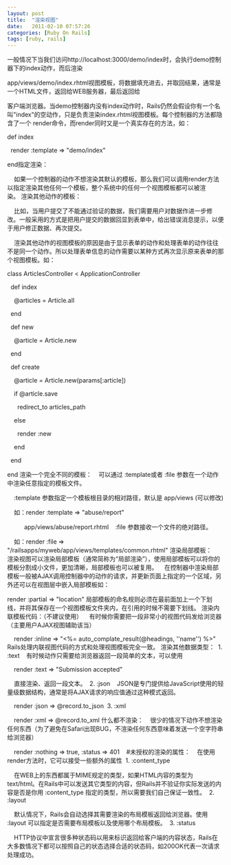 ```yaml
---
layout: post
title:  "渲染视图"
date:   2011-02-10 07:57:26
categories: [Ruby On Rails]
tags: [ruby, rails]
---
```


一般情况下当我们访问http://localhost:3000/demo/index时，会执行demo控制器下的index动作，而后渲染

app/views/demo/index.rhtml视图模板，将数据填充进去，并取回结果，通常是一个HTML文件，返回给WEB服务器，最后返回给

客户端浏览器。当demo控制器内没有index动作时，Rails仍然会假设你有一个名叫"index"的空动作，只是负责渲染index.rhtml视图模板。每个控制器的方法都隐含了一个 render命令，而render同时又是一个真实存在的方法，如：

def index

  render :template => "demo/index"

end指定渲染：

    如果一个控制器的动作不想渲染其默认的模板，那么我们可以调用render方法以指定渲染其他任何一个模板，整个系统中的任何一个视图模板都可以被渲染。 渲染其他动作的模板：

    比如，当用户提交了不能通过验证的数据，我们需要用户对数据作进一步修改。一般采用的方式是把用户提交的数据回显到表单中，给出错误消息提示，以便于用户修正数据、再次提交。

    渲染其他动作的视图模板的原因是由于显示表单的动作和处理表单的动作往往不是同一个动作。所以处理表单信息的动作需要以某种方式再次显示原来表单的那个视图模板。如：

class ArticlesController < ApplicationController

  def index

    @articles = Article.all

  end

  def new

    @article = Article.new

  end

  def create

    @article = Article.new(params[:article])

    if @article.save

      redirect_to articles_path

    else

      render :new

    end

  end  

end 渲染一个完全不同的模板：    可以通过 :template或者 :file 参数在一个动作中渲染任意指定的模板文件。

    :template 参数指定一个模板根目录的相对路径，默认是 app/views (可以修改)

    如：render :template => "abuse/report"

          app/views/abuse/report.rhtml    :file 参数接收一个文件的绝对路径。

    如：render :file => "/railsapps/myweb/app/views/templates/common.rhtml" 渲染局部模板：    渲染视图可以渲染局部模板（通常简称为“局部渲染”），使用局部模板可以将你的模板分割成小文件，更加清晰，局部模板也可以被复用。    在控制器中渲染局部模板一般被AJAX调用控制器中的动作的请求，并更新页面上指定的一个区域，另外还可以在视图层中嵌入局部模板如：

render :partial => "location" 局部模板的命名规则必须在最前面加上一个下划线，并将其保存在一个视图模板文件夹内，在引用的时候不需要下划线。 渲染内联模板代码：（不建议使用）    有时候你需要把一段非常小的视图代码发给浏览器（主要用户AJAX视图辅助该当）

    render :inline => "<%= auto_complate_result(@headings, ''name'') %>"  Rails处理内联视图代码的方式和处理视图模板完全一致。 渲染其他数据类型：  1. :text    有时候动作只需要给浏览器返回一段简单的文本，可以使用

    render :text => "Submission accepted"

    直接渲染、返回一段文本。  2. :json    JSON是专门提供给JavaScript使用的轻量级数据结构，通常是将AJAX请求的响应值通过这种模式返回。

    render :json => @record.to_json  3. :xml

    render :xml => @record.to_xml 什么都不渲染：    很少的情况下动作不想渲染任何东西（为了避免在Safari出现BUG，不渲染任何东西意味着发送一个空字符串给浏览器）

    render :nothing => true, :status => 401    #未授权的渲染的属性：    在使用render方法时，它可以接受一些额外的属性  1. :content_type

    在WEB上的东西都属于MIME规定的类型，如果HTML内容的类型为text/html。在Rails中可以发送其它类型的内容，但Rails并不验证你实际发送的内容是否是你用 :content_type 指定的类型，所以需要我们自己保证一致性。  2. :layout

    默认情况下，Rails会自动选择其需要渲染的布局模板返回给浏览器。使用 :layout 可以指定是否需要布局模板以及使用哪个布局模板。  3. :status

    HTTP协议中宣言很多种状态码以用来标识返回给客户端的内容状态，Rails在大多数情况下都可以按照自己的状态选择合适的状态码，如200OK代表一次请求处理成功。